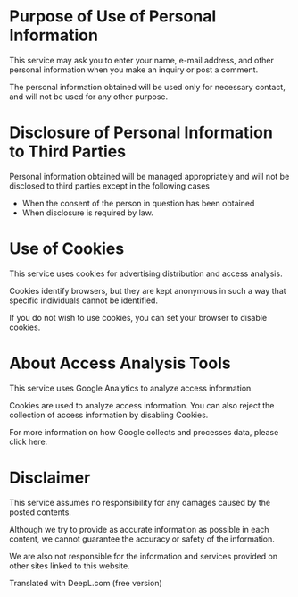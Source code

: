 # Purpose of Use of Personal Information

This service may ask you to enter your name, e-mail address, and other personal information when you make an inquiry or post a comment.

The personal information obtained will be used only for necessary contact, and will not be used for any other purpose.

# Disclosure of Personal Information to Third Parties

Personal information obtained will be managed appropriately and will not be disclosed to third parties except in the following cases

- When the consent of the person in question has been obtained
- When disclosure is required by law.

# Use of Cookies

This service uses cookies for advertising distribution and access analysis.

Cookies identify browsers, but they are kept anonymous in such a way that specific individuals cannot be identified.

If you do not wish to use cookies, you can set your browser to disable cookies.

# About Access Analysis Tools

This service uses Google Analytics to analyze access information.

Cookies are used to analyze access information. You can also reject the collection of access information by disabling Cookies.

For more information on how Google collects and processes data, please click here.

# Disclaimer

This service assumes no responsibility for any damages caused by the posted contents.

Although we try to provide as accurate information as possible in each content, we cannot guarantee the accuracy or safety of the information.

We are also not responsible for the information and services provided on other sites linked to this website.


Translated with DeepL.com (free version)